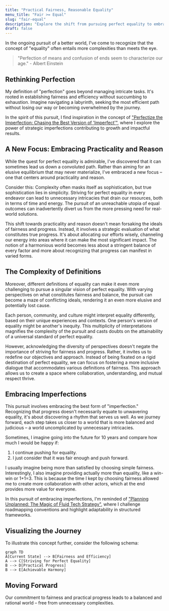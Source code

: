 ```yaml
---
title: "Practical Fairness, Reasonable Equality"
menu_title: "Fair >= Equal"
slug: "fair-equal"
description: "Explore the shift from pursuing perfect equality to embracing practical progress and fairness."
draft: false
---
```


In the ongoing pursuit of a better world, I've come to recognize that the concept of "equality" often entails more complexities than meets the eye.

> "Perfection of means and confusion of ends seem to characterize our age." - Albert Einstein

## Rethinking Perfection

My definition of "perfection" goes beyond managing intricate tasks. It's rooted in establishing fairness and efficiency without succumbing to exhaustion. Imagine navigating a labyrinth, seeking the most efficient path without losing our way or becoming overwhelmed by the journey.

In the spirit of this pursuit, I find inspiration in the concept of ["Perfectize the Imperfection: Chasing the Best Version of 'Imperfect'"](./perfect-imperfection.md), where I explore the power of strategic imperfections contributing to growth and impactful results.

## A New Focus: Embracing Practicality and Reason

While the quest for perfect equality is admirable, I've discovered that it can sometimes lead us down a convoluted path. Rather than aiming for an elusive equilibrium that may never materialize, I've embraced a new focus – one that centers around practicality and reason.

Consider this: Complexity often masks itself as sophistication, but true sophistication lies in simplicity. Striving for perfect equality in every endeavor can lead to unnecessary intricacies that drain our resources, both in terms of time and energy. The pursuit of an unreachable utopia of equal outcomes can inadvertently divert us from the more pressing need for real-world solutions.

This shift towards practicality and reason doesn't mean forsaking the ideals of fairness and progress. Instead, it involves a strategic evaluation of what constitutes true progress. It's about allocating our efforts wisely, channeling our energy into areas where it can make the most significant impact. The notion of a harmonious world becomes less about a stringent balance of every factor and more about recognizing that progress can manifest in varied forms.

## The Complexity of Definitions

Moreover, different definitions of equality can make it even more challenging to pursue a singular vision of perfect equality. With varying perspectives on what constitutes fairness and balance, the pursuit can become a maze of conflicting ideals, rendering it an even more elusive and potentially lost cause.

Each person, community, and culture might interpret equality differently, based on their unique experiences and contexts. One person's version of equality might be another's inequity. This multiplicity of interpretations magnifies the complexity of the pursuit and casts doubts on the attainability of a universal standard of perfect equality.

However, acknowledging the diversity of perspectives doesn't negate the importance of striving for fairness and progress. Rather, it invites us to redefine our objectives and approach. Instead of being fixated on a rigid destination of perfect equality, we can focus on fostering a more inclusive dialogue that accommodates various definitions of fairness. This approach allows us to create a space where collaboration, understanding, and mutual respect thrive.

## Embracing Imperfections

This pursuit involves embracing the best form of "imperfection." Recognizing that progress doesn't necessarily equate to unwavering equality, it's about discovering a rhythm that serves us well. As we journey forward, each step takes us closer to a world that is more balanced and judicious – a world uncomplicated by unnecessary intricacies.

Sometimes, I imagine going into the future for 10 years and compare how much I would be happy if:

1. I continue pushing for equality.
2. I just consider that it was fair enough and push forward.

I usually imagine being more than satisfied by choosing simple fairness. Interestingly, I also imagine providing actually more than equality, like a win-win or 1+1=3. This is because the time I kept by choosing fairness allowed me to create more collaboration with other actors, which at the end provides more value for everyone.

In this pursuit of embracing imperfections, I'm reminded of ["Planning Unplanned: The Magic of Fluid Tech Strategy"](./planning-unplanned.md), where I challenge roadmapping conventions and highlight adaptability in structured frameworks.

## Visualizing the Journey

To illustrate this concept further, consider the following schema:

```mermaid
graph TD
A[Current State] --> B[Fairness and Efficiency]
A --> C[Striving for Perfect Equality]
B --> D[Practical Progress]
B --> E[Achievable Harmony]
```

## Moving Forward

Our commitment to fairness and practical progress leads to a balanced and rational world – free from unnecessary complexities.
